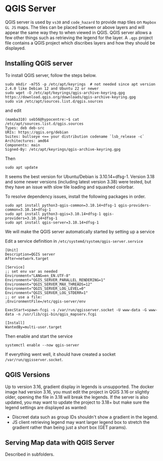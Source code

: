 # QGIS Server
QGIS server is used by `vs30` and `code_hazard` to provide map tiles on `Mapbox GL JS` maps.
The tiles can be placed between or above layers and will appear the same way they to when viewed in QGIS.
QGIS server allows a few other things such as retrieving the legend for the layer.
A `.qgs` project file contains a QGIS project which discribes layers and how they should be displayed.

## Installing QGIS server
To install QGIS server, follow the steps below. 
```
sudo mkdir -m755 -p /etc/apt/keyrings  # not needed since apt version 2.4.0 like Debian 12 and Ubuntu 22 or newer
sudo wget -O /etc/apt/keyrings/qgis-archive-keyring.gpg https://download.qgis.org/downloads/qgis-archive-keyring.gpg
sudo vim /etc/apt/sources.list.d/qgis.sources
```
and edit

```
(mamba310) seb56@hypocentre:~$ cat /etc/apt/sources.list.d/qgis.sources
Types: deb deb-src
URIs: https://qgis.org/debian
Suites: bullseye <== your distribution codename `lsb_release -c`
Architectures: amd64
Components: main
Signed-By: /etc/apt/keyrings/qgis-archive-keyring.gpg

```
Then 

```
sudo apt update
```
It seems the best version for Ubuntu/Debian is 3.10.14+dfsg-1. Version 3.18 and some newer versions (including latest version 3.38) were tested, but they have an issue with slow tile loading and squashed colorbar.

To resolve dependency issues, install the following packages in order. 

```
sudo apt install python3-qgis-common=3.10.14+dfsg-1 qgis-providers-common=3.10.14+dfsg-1
sudo apt install python3-qgis=3.10.14+dfsg-1 qgis-providers=3.10.14+dfsg-1
sudo apt install qgis-server=3.10.14+dfsg-1
```

We will make the QGIS server automatically started by setting up a service


Edit a service definition in `/etc/systemd/system/qgis-server.service`

```
[Unit]
Description=QGIS server
After=network.target

[Service]
;; set env var as needed
Environment="LANG=en_EN.UTF-8"
Environment="QGIS_SERVER_PARALLEL_RENDERING=1"
Environment="QGIS_SERVER_MAX_THREADS=12"
Environment="QGIS_SERVER_LOG_LEVEL=0"
Environment="QGIS_SERVER_LOG_STDERR=1"
;; or use a file:
;EnvironmentFile=/etc/qgis-server/env

ExecStart=spawn-fcgi -s /var/run/qgisserver.socket -U www-data -G www-data -n /usr/lib/cgi-bin/qgis_mapserv.fcgi

[Install]
WantedBy=multi-user.target
```
Then enable and start the service

```
systemctl enable --now qgis-server
```
If everything went well, it should have created a socket `/var/run/qgisserver.socket`.





## QGIS Versions
Up to version 3.16, gradient display in legends is unsupported.
The docker image had version 3.16, you must edit the project in QGIS 3.16 or slightly older, opening the file in 3.18 will break the legends.
If the server is also updated, you may want to update the project to 3.18+ but make sure the legend settings are displayed as wanted:
- Discreet data such as group IDs shouldn't show a gradient in the legend.
- JS client retrieving legend may want larger legend box to stretch the gradient rather than being just a short box (GET params).


## Serving Map data with QGIS Server
Described in subfolders. 
